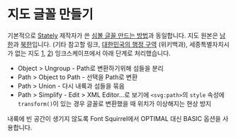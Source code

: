 지도 글꼴 만들기
================

기본적으로 [Stately][stately] 제작자가 쓴 [심볼 글꼴 만드는 방법][howto]과 동일합니다.
지도 원본은 [남한][south]과 [북한][north]입니다.
(기타 참고할 링크, [대한민국의 행정 구역][wikipedia] (위키백과), 세종특별자치시가 없는 지도 [1][map1], [2][map2])
잉크스케이프에서 아래 단계로 처리했습니다.

[stately]: https://github.com/intridea/stately
[howto]: http://www.intridea.com/blog/2012/4/24/symbol-font
[south]: http://en.wikipedia.org/wiki/File:South_Korea-Sejong.svg
[north]: http://ko.wikipedia.org/wiki/%ED%8C%8C%EC%9D%BC:Divisions_of_North_Korea_ko.svg
[wikipedia]: http://ko.wikipedia.org/wiki/%EB%8C%80%ED%95%9C%EB%AF%BC%EA%B5%AD%EC%9D%98_%ED%96%89%EC%A0%95_%EA%B5%AC%EC%97%AD
[map1]: http://commons.wikimedia.org/wiki/File:Provinces_of_South_Korea.svg
[map2]: http://ko.wikipedia.org/wiki/%ED%8C%8C%EC%9D%BC:Gyeonggi_Localmap.svg

* Object > Ungroup - Path로 변환하기위해 섬들을 분리
* Path > Object to Path - 선택을 Path로 변환
* Path > Union - 다시 내륙과 섬들을 묶음
* Path > Simplify - Edit > XML Editor...로 보기에 `<svg:path>`의 `style` 속성에 `transform()`이 있는 경우
  글꼴로 변환했을 때 위치가 이상해지는 현상 방지

내륙에 빈 공간이 생기지 않도록 Font Squirrel에서 OPTIMAL 대신 BASIC 옵션을 사용합니다.